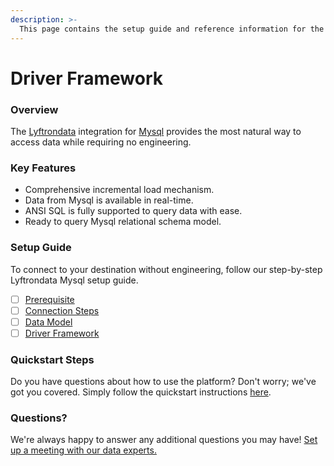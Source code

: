 ```yaml
---
description: >-
  This page contains the setup guide and reference information for the Mysql source connector.
---
```


# Driver Framework

### Overview

The [Lyftrondata](https://www.lyftrondata.com/) integration for [Mysql](None) provides the most natural way to access data while requiring no engineering.

### Key Features

* Comprehensive incremental load mechanism.
* Data from Mysql is available in real-time.&#x20;
* ANSI SQL is fully supported to query data with ease.
* Ready to query Mysql relational schema model.

### Setup Guide

To connect to your destination without engineering, follow our step-by-step Lyftrondata Mysql setup guide.

* [ ] [Prerequisite](../prerequisite.md)
* [ ] [Connection Steps](../connection-steps.md)
* [ ] [Data Model](../data-model/erd.md)
* [ ] [Driver Framework](../driver-framework/)

### Quickstart Steps

Do you have questions about how to use the platform? Don't worry; we've got you covered. Simply follow the quickstart instructions [here](../driver-framework/README.md).

### Questions? <a href="#questions" id="questions"></a>

We're always happy to answer any additional questions you may have! [Set up a meeting with our data experts.](https://www.lyftrondata.com/book-a-meeting/)


